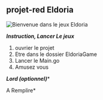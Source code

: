 ##  projet-red Eldoria
![Bienvenue dans le jeux Eldoria](https://videos.openai.com/vg-assets/assets/task_01k4wjd6hwf5jtbssx5q50p3pf/1757600548_img_0.webp?st=2025-09-11T12:40:51Z&se=2025-09-17T13:40:51Z&sks=b&skt=2025-09-11T12:40:51Z&ske=2025-09-17T13:40:51Z&sktid=a48cca56-e6da-484e-a814-9c849652bcb3&skoid=b4ab33b8-2ad4-40af-8ed0-a2b350b6603c&skv=2019-02-02&sv=2018-11-09&sr=b&sp=r&spr=https,http&sig=/cm5kURRVbbOlOF32L5QajgNEF83KWzKVDMzEGiKf20=&az=oaivgprodscus)


***Instruction, Lancer Le jeux***
 1. ouvrier le projet 
 2. Etre dans le dossier EldoriaGame 
 3. Lancer le Main.go 
 4. Amusez vous 

***Lord (optionnel)****

A Remplire* 
